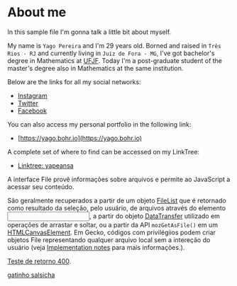 # About me

In this sample file I'm gonna talk a little bit about myself.

My name is `Yago Pereira` and I'm 29 years old. Borned and raised in `Três Rios - RJ` and currently living in `Juiz de Fora - MG`, I've got bachelor's degree in Mathematics at [UFJF](http://ufjf.br). Today I'm a post-graduate student of the master's degree also in Mathematics at the same institution.

Below are the links for all my social networks:

* [Instagram](https://instagram.com/yapeansa)
* [Twitter](https://twitter.com/yapeansa)
* [Facebook](https://facebook.com/yapeansa)

You can also access my personal portfolio in the following link:

* [https://yago.bohr.io](https://yago.bohr.io)

A complete set of where to find can be accessed on my LinkTree:

* [Linktree: yapeansa](https://linktr.ee/yapeansa)

A interface File provê informações sobre arquivos e permite ao JavaScript  a acessar seu conteúdo.

São geralmente recuperados a partir de um objeto [FileList](https://developer.mozilla.org/pt-BR/docs/Web/API/FileList) que é retornado como resultado da seleção, pelo usuário, de arquivos através do elemento [<input>](https://developer.mozilla.org/pt-BR/docs/Web/HTML/Element/Input), a partir do objeto [DataTransfer](https://developer.mozilla.org/pt-BR/docs/Web/API/DataTransfer) utilizado em operações de arrastar e soltar, ou a partir da API `mozGetAsFile()` em um [HTMLCanvasElement](https://developer.mozilla.org/pt-BR/docs/Web/API/HTMLCanvasElement). Em Gecko, códigos com privilégiios podem criar objetos File representando qualquer arquivo local sem a intereção do usuário (veja [Implementation notes](https://developer.mozilla.org/pt-BR/docs/Web/API/File#implementation_notes) para mais informações.).

[Teste de retorno 400](https://httpstat.us/404).

[gatinho salsicha](http://gatinhosalsicha.com.br/)
